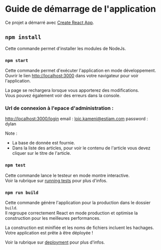 # Guide de démarrage de l'application

Ce projet a démarré avec [Create React App](https://github.com/facebook/create-react-app).

## `npm install`

Cette commande permet d'installer les modules de NodeJs.

### `npm start`

Cette commande permet d'exécuter l'application en mode développement.\
Ouvrir le lien [http://localhost:3000](http://localhost:3000) dans votre navigateur pour voir l'application.

La page se rechargera lorsque vous apporterez des modifications.\
Vous pouvez également voir des erreurs dans la console.


### Url de connexion à l'epace d'administration :
[http://localhost:3000/login](http://localhost:3000/login)
email : loic.kameni@estiam.com
password : dylan

Note : 
- La base de donnée est fournie. 
- Dans la liste des articles, pour voir le contenu de l'article vous devez cliquer sur le titre de l'article.

### `npm test`

Cette commande lance le testeur en mode montre interactive.\
Voir la rubrique sur [running tests](https://facebook.github.io/create-react-app/docs/running-tests) pour plus d'infos.

### `npm run build`

Cette commande génère l'application pour la production dans le dossier `build`.\
Il regroupe correctement React en mode production et optimise la construction pour les meilleures performances.

La construction est minifiée et les noms de fichiers incluent les hachages.\
Votre application est prête à être déployée !

Voir la rubrique sur [deployment](https://facebook.github.io/create-react-app/docs/deployment) pour plus d'infos.

